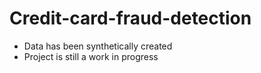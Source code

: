 # Credit-card-fraud-detection
* Data has been synthetically created 
* Project is still a work in progress
